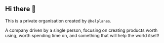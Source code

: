 ## Hi there 👋

This is a private organisation created by ``@helplanes``.

A company driven by a single person, focusing on creating products worth using, worth spending time on, and something that will help the world itself!
